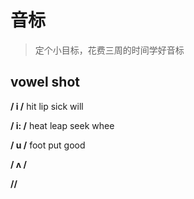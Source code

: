# 音标

> 定个小目标，花费三周的时间学好音标

## vowel shot

**/ i /** 	hit	lip	sick	will 

**/ i: /** 	heat leap seek whee

**/ u /**	foot	put	good 

**/ ʌ /**	

**//**

